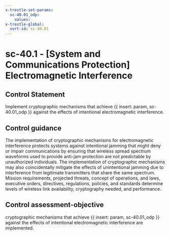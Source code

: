 ```yaml
---
x-trestle-set-params:
  sc-40.01_odp:
    values:
x-trestle-global:
  sort-id: sc-40.01
---
```


# sc-40.1 - \[System and Communications Protection\] Electromagnetic Interference

## Control Statement

Implement cryptographic mechanisms that achieve {{ insert: param, sc-40.01_odp }} against the effects of intentional electromagnetic interference.

## Control guidance

The implementation of cryptographic mechanisms for electromagnetic interference protects systems against intentional jamming that might deny or impair communications by ensuring that wireless spread spectrum waveforms used to provide anti-jam protection are not predictable by unauthorized individuals. The implementation of cryptographic mechanisms may also coincidentally mitigate the effects of unintentional jamming due to interference from legitimate transmitters that share the same spectrum. Mission requirements, projected threats, concept of operations, and laws, executive orders, directives, regulations, policies, and standards determine levels of wireless link availability, cryptography needed, and performance.

## Control assessment-objective

cryptographic mechanisms that achieve {{ insert: param, sc-40.01_odp }} against the effects of intentional electromagnetic interference are implemented.
